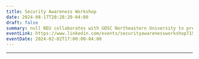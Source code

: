 ```yaml
---
title: Security Awareness Workshop
date: 2024-08-17T20:28:20-04:00
draft: false
summary: null NEU collaborates with GDSC Northeastern University to present an immersive cybersecurity workshop
eventLink: https://www.linkedin.com/events/securityawarenessworkshop7158264691570393088/
eventDate: 2024-02-02T17:00:00-04:00
---
```

---
